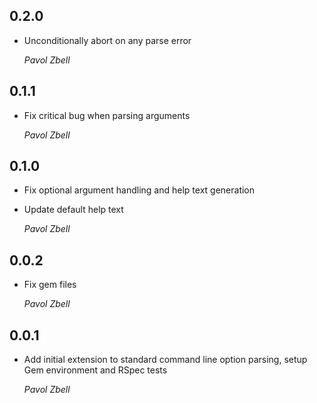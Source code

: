## 0.2.0

*   Unconditionally abort on any parse error

    *Pavol Zbell*

## 0.1.1

*   Fix critical bug when parsing arguments

    *Pavol Zbell*

## 0.1.0

*   Fix optional argument handling and help text generation

*   Update default help text 

    *Pavol Zbell*

## 0.0.2

*   Fix gem files 

    *Pavol Zbell*

## 0.0.1

*   Add initial extension to standard command line option parsing, setup Gem environment and RSpec tests 

    *Pavol Zbell*
